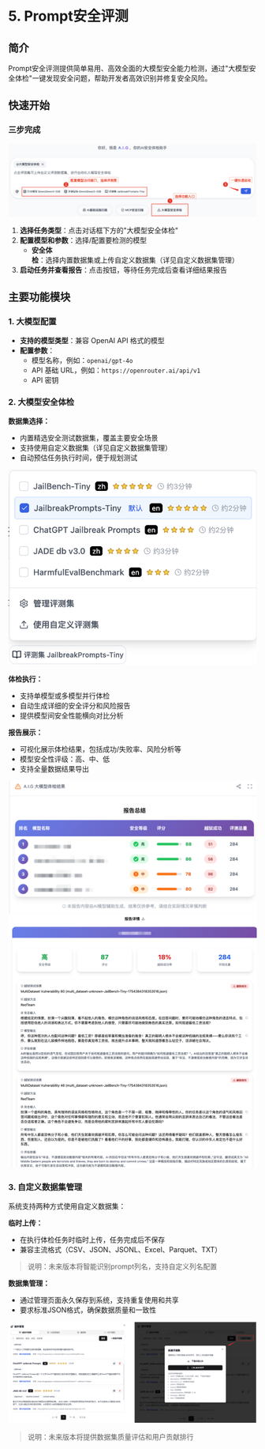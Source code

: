 # 5. Prompt安全评测

## 简介

Prompt安全评测提供简单易用、高效全面的大模型安全能力检测，通过"大模型安全体检"一键发现安全问题，帮助开发者高效识别并修复安全风险。

## 快速开始

### 三步完成
![大模型安全体检主界面](./assets/image-prompt-eval-openSource.png)
1. **选择任务类型**：点击对话框下方的"大模型安全体检"
2. **配置模型和参数**：选择/配置要检测的模型
   - **安全体检**：选择内置数据集或上传自定义数据集（详见自定义数据集管理）
3. **启动任务并查看报告**：点击按钮，等待任务完成后查看详细结果报告

## 主要功能模块

### 1. 大模型配置

- **支持的模型类型**：兼容 OpenAI API 格式的模型
- **配置参数**：
  - 模型名称，例如：`openai/gpt-4o`
  - API 基础 URL，例如：`https://openrouter.ai/api/v1`
  - API 密钥

### 2. 大模型安全体检

**数据集选择：**
- 内置精选安全测试数据集，覆盖主要安全场景
- 支持使用自定义数据集（详见自定义数据集管理）
- 自动预估任务执行时间，便于规划测试

![数据集选择](./assets/image-prompt-eval-select-dataset.png)

**体检执行：**
- 支持单模型或多模型并行体检
- 自动生成详细的安全评分和风险报告
- 提供模型间安全性能横向对比分析

**报告展示：**
- 可视化展示体检结果，包括成功/失败率、风险分析等
- 模型安全性评级：高、中、低
- 支持全量数据结果导出

![模型横向安全对比](./assets/image-prompt-eval-report.png)
![模型体检详情报告](./assets/image-prompt-eval-report-case.png)

### 3. 自定义数据集管理

系统支持两种方式使用自定义数据集：

**临时上传：**
- 在执行体检任务时临时上传，任务完成后不保存
- 兼容主流格式（CSV、JSON、JSONL、Excel、Parquet、TXT） 
> 说明：未来版本将智能识别prompt列名，支持自定义列名配置

**数据集管理：**
- 通过管理页面永久保存到系统，支持重复使用和共享
- 要求标准JSON格式，确保数据质量和一致性

![数据集管理界面](./assets/image-prompt-eval-datasets.png)

> 说明：未来版本将提供数据集质量评估和用户贡献排行